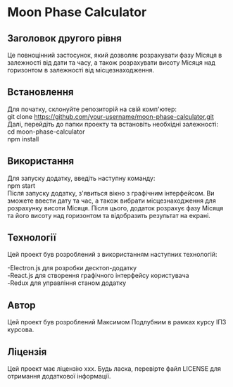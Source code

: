 __Moon Phase Calculator__
=========================


Заголовок другого рівня
------------------------


Це повноцінний застосунок, який дозволяє розрахувати фазу Місяця в залежності від дати та часу, а також розрахувати висоту Місяця над горизонтом в залежності від місцезнаходження.

__Встановлення__
----------------

Для початку, склонуйте репозиторій на свій комп'ютер:  
git clone https://github.com/your-username/moon-phase-calculator.git  
Далі, перейдіть до папки проекту та встановіть необхідні залежності:  
cd moon-phase-calculator  
npm install  

__Використання__  
----------------

Для запуску додатку, введіть наступну команду:  
npm start  
Після запуску додатку, з'явиться вікно з графічним інтерфейсом. Ви зможете ввести дату та час, а також вибрати місцезнаходження для розрахунку висоти Місяця. Після цього, додаток розрахує фазу Місяця та його висоту над горизонтом та відобразить результат на екрані.

__Технології__  
--------------

Цей проект був розроблений з використанням наступних технологій:  

-Electron.js для розробки десктоп-додатку  
-React.js для створення графічного інтерфейсу користувача  
-Redux для управління станом додатку  

__Автор__  
---------

Цей проект був розроблений Максимом Подлубним в рамках курсу ІПЗ курсова.  

__Ліцензія__  
------------

Цей проект має ліцензію ххх. Будь ласка, перевірте файл LICENSE для отримання додаткової інформації.  
